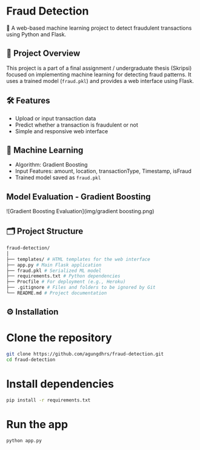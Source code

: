 # Fraud Detection

🚨 A web-based machine learning project to detect fraudulent transactions using Python and Flask.

## 📌 Project Overview

This project is a part of a final assignment / undergraduate thesis (Skripsi) focused on implementing machine learning for detecting fraud patterns. It uses a trained model (`fraud.pkl`) and provides a web interface using Flask.

## 🛠️ Features

- Upload or input transaction data
- Predict whether a transaction is fraudulent or not
- Simple and responsive web interface

## 🧠 Machine Learning

- Algorithm: Gradient Boosting
- Input Features: amount, location, transactionType, Timestamp, isFraud
- Trained model saved as `fraud.pkl`

## Model Evaluation - Gradient Boosting

![Gradient Boosting Evaluation](img/gradient boosting.png)

## 🗂️ Project Structure
```bash
fraud-detection/
│
├── templates/ # HTML templates for the web interface
├── app.py # Main Flask application
├── fraud.pkl # Serialized ML model
├── requirements.txt # Python dependencies
├── Procfile # For deployment (e.g., Heroku)
├── .gitignore # Files and folders to be ignored by Git
└── README.md # Project documentation
```
## ⚙️ Installation

# Clone the repository
```bash
git clone https://github.com/agungdhrs/fraud-detection.git
cd fraud-detection
```
# Install dependencies
```bash
pip install -r requirements.txt
```
# Run the app
```bash
python app.py
```
